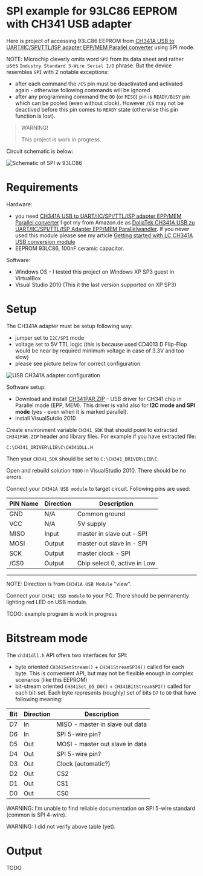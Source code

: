 # SPI example for 93LC86 EEPROM with CH341 USB adapter 

Here is project of accessing 93LC86 EEPROM
from [CH341A USB to UART/IIC/SPI/TTL/ISP adapter EPP/MEM Parallel converter]
using SPI mode.

NOTE: Microchip cleverly omits word `SPI` from its data sheet and
rather uses `Industry Standard 3-Wire Serial I/O` phrase. But
the device resembles `SPI` with 2 notable exceptions:

* after each command the `/CS` pin must be deactivated and activated
  again - otherwise following commands will be ignored
* after any programming command the `DO` (or `MISO`) pin 
  is `READY/BUSY` pin which can be pooled (even without clock).
  However `/CS` may not be deactived before this pin comes
  to `READY` state (otherwise this pin function is lost).



> WARNING!
>
> This project is work in progress.


Circuit schematic is below:

![Schematic of SPI w 93LC86](https://github.com/hpaluch/ch341-spi-93lc86/blob/master/ExpressPCB/ch341-spi-93lc86.png?raw=true)


# Requirements

Hardware:
* you
  need [CH341A USB to UART/IIC/SPI/TTL/ISP adapter EPP/MEM Parallel converter]
  I got my from Amazon.de as [DollaTek CH341A USB zu UART/IIC/SPI/TTL/ISP Adapter EPP/MEM Parallelwandler]. If you never used this module
  please see my article [Getting started with LC CH341A USB conversion module]
* EEPROM 93LC86, 100nF ceramic capacitor.

Software:

* Windows OS - I tested this project on Windows XP SP3 guest in VirtualBox
* Visual Studio 2010 (This it the last version supported on XP SP3)


# Setup

The CH341A adapter must be setup following way:
* jumper set to `I2C/SPI` mode
* voltage set to 5V TTL logic (this is because used CD4013 D Flip-Flop
  would be near by required minimum voltage in case of 3.3V and too slow)
* please see picture below for correct configuration:

![USB CH341A adapter configuration](https://github.com/hpaluch/ch341-spi-93lc86//blob/master/images/ch341-spi-5v.jpg?raw=true)


Software setup:
*  Download and install [CH341PAR.ZIP] - USB driver for CH341 chip
   in Parallel mode (EPP, MEM). This driver is valid 
   also for **I2C mode and SPI mode** (yes - even when it is marked parallel).
*  install VisualSutdio 2010

Create environment variable `CH341_SDK` that should point to extracted
`CH341PAR.ZIP` header and library files. For example
if you have extracted file:

```
C:\CH341_DRIVER\LIB\C\CH341DLL.H 
```
Then your `CH341_SDK` should be set to `C:\CH341_DRIVER\LIB\C`.

Open and rebuild solution `TODO`
in VisualStudio 2010. There should be no errors.

Connect your `CH341A USB module` to target circuit. Following pins are used:

|PIN Name|Direction|Description|
|--------|---------|-----------|
|GND|N/A|Common ground|
|VCC|N/A|5V supply|
|MISO|Input|master in slave out - SPI|
|MOSI|Output|master out slave in - SPI|
|SCK|Output|master clock - SPI|
|/CS0|Output|Chip select 0, active in Low|

----

NOTE: Direction is from `CH341A USB Module` "view".

Connect your `CH341 USB module` to your PC. There should
be permanently lighting red LED on USB module.

TODO: example program is work in progress

# Bitstream mode

The `ch341dll.h` API offers two interfaces for SPI:

* byte oriented `CH341SetStream()` + `CH341StreamSPI4()` called
  for each byte. This is convenient API, but
  may not be flexible enough in complex scenarios (like this EEPROM)
* bit-stream oriented `CH341Set_D5_D0()` + `CH341BitStreamSPI()` called
  for each bit-set. Each byte represents (roughly) set of bits
  `D7` to `D0` that have following meaning:

|Bit|Direction|Description|
|---|---------|-----------|
|D7|In|MISO - master in slave out data|
|D6|In|SPI 5-wire pin?|
|D5|Out|MOSI - master out slave in data|
|D4|Out|SPI 5-wire pin?|
|D3|Out|Clock (automatic?)|
|D2|Out|CS2|
|D1|Out|CS1|
|D0|Out|CS0|

WARNING: I'm unable to find reliable documentation on SPI 5-wire
standard (common is SPI 4-wire).

WARNING: I did not verify above table (yet).


# Output

TODO

[CH341PAR.ZIP]: http://www.wch.cn/downloads/file/7.html
[Getting started with LC CH341A USB conversion module]:  https://github.com/hpaluch/hpaluch.github.io/wiki/Getting-started-with-LC-CH341A-USB-conversion-module
[CH341A USB to UART/IIC/SPI/TTL/ISP adapter EPP/MEM Parallel converter]:http://www.chinalctech.com/index.php?_m=mod_product&_a=view&p_id=1220
[DollaTek CH341A USB zu UART/IIC/SPI/TTL/ISP Adapter EPP/MEM Parallelwandler]:https://www.amazon.de/gp/product/B07DJZDRKG/

